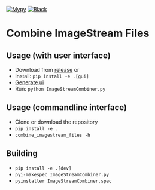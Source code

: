 [![Mypy](https://github.com/BioImaging-NKI/ImageStreamCombiner/actions/workflows/mypy.yml/badge.svg)](https://github.com/BioImaging-NKI/ImageStreamCombiner/actions/workflows/mypy.yml)
[![Black](https://github.com/BioImaging-NKI/ImageStreamCombiner/actions/workflows/black.yml/badge.svg)](https://github.com/BioImaging-NKI/ImageStreamCombiner/actions/workflows/black.yml)
# Combine ImageStream Files

## Usage (with user interface)
* Download from [release](https://github.com/BioImaging-NKI/ImageStreamCombiner/releases)
or
* Install: `pip install -e .[gui]`
* [Generate ui](/ui)
* Run: `python ImageStreamCombiner.py`

## Usage (commandline interface)
* Clone or download the repository
* `pip install -e .`
* `combine_imagestream_files -h`

## Building
* `pip install -e .[dev]`
* `pyi-makespec ImageStreamCombiner.py`
* `pyinstaller ImageStreamCombiner.spec`